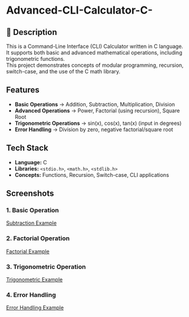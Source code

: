 # Advanced-CLI-Calculator-C-
## 📌 Description
This is a Command-Line Interface (CLI) Calculator written in C language.  
It supports both basic and advanced mathematical operations, including trigonometric functions.  
This project demonstrates concepts of modular programming, recursion, switch-case, and the use of the C math library.
## Features
- **Basic Operations** → Addition, Subtraction, Multiplication, Division  
- **Advanced Operations** → Power, Factorial (using recursion), Square Root  
- **Trigonometric Operations** → sin(x), cos(x), tan(x) (input in degrees)  
- **Error Handling** → Division by zero, negative factorial/square root
## Tech Stack
- **Language:** C  
- **Libraries:** `<stdio.h>`, `<math.h>`, `<stdlib.h>`  
- **Concepts:** Functions, Recursion, Switch-case, CLI applications  
## Screenshots

### 1. Basic Operation
[Subtraction Example](images/subtraction.JPG)

### 2. Factorial Operation
[Factorial Example](images/Factorial.JPG)

### 3. Trigonometric Operation
[Trigonometric Example](images/Trigonometry.jpg)

### 4. Error Handling
[Error Handling Example](images/Error_Handling.JPG)
